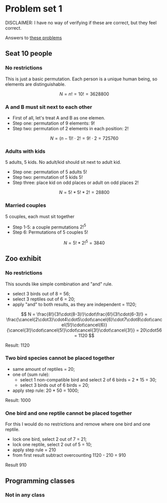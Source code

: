 # Problem set 1

DISCLAIMER: I have no way of verifying if these are correct, but they feel correct.

Answers to [these problems][pset1]

## Seat 10 people

### No restrictions

This is just a basic permutation.
Each person is a unique human being, so elements are distinguishable.

$$
N = n! = 10! = 3628800
$$

### A and B must sit next to each other

- First of all, let's treat A and B as one elemen.
- Step one: permutation of 9 elements: 9!
- Step two: permutation of 2 elements in each position: 2!

$$
N = (n - 1)! \cdot 2! = 9! \cdot 2 = 725760
$$

### Adults with kids

5 adults, 5 kids. No adult/kid should sit next to adult kid.

- Step one: permutation of 5 adults 5!
- Step two: permutation of 5 kids 5!
- Step three: place kid on odd places or adult on odd places 2!

$$
N = 5! * 5! * 2! = 28800
$$

### Married couples

5 couples, each must sit together

- Step 1-5: a couple permutations $2! ^ 5$
- Step 6: Permutations of 5 couples $5!$

$$
N = 5! * 2!^5 = 3840
$$

## Zoo exhibit

### No restrictions

This sounds like simple combination and "and" rule.

- select 3 birds out of 8 = 56;
- select 3 reptiles out of 6 = 20;
- apply "and" to both results, as they are independent = 1120;

$$
N = \frac{8!}{3!\cdot(8-3)!}\cdot\frac{6!}{3!\cdot(6-3)!}
= \frac{\cancel{2\cdot3}\cdot4\cdot5\cdot\cancel{6}\cdot7\cdot8\cdot\cancel{5!}\cdot\cancel{6}}
{\cancel{3!}\cdot\cancel{5!}\cdot\cancel{3!}\cdot\cancel{3!}} =
20\cdot56 = 1120
$$

Result: 1120

### Two bird species cannot be placed together

- same amount of reptiles = 20;
- one of (sum rule):
  - select 1 non-compatible bird and select 2 of 6 birds = 2 \* 15 = 30;
  - select 3 birds out of 6 birds = 20;
- apply step rule: 20 \* 50 = 1000;

Result: 1000

### One bird and one reptile cannot be placed together

For this I would do no restrictions and remove where one bird and one reptile.

- lock one bird, select 2 out of 7 = 21;
- lock one reptile, select 2 out of 5 = 10;
- apply step rule = 210
- from first result subtract overcounting 1120 - 210 = 910

Result 910

## Programming classes

### Not in any class

[pset1]: https://web.stanford.edu/class/archive/cs/cs109/cs109.1208/psets/pset1.pdf
